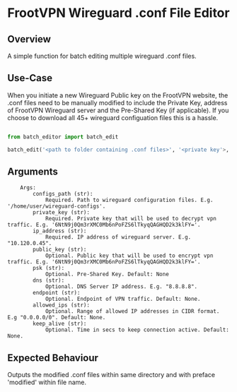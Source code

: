 # FrootVPN Wireguard .conf File Editor


## Overview

A simple function for batch editing multiple wireguard .conf files.

## Use-Case
When you initiate a new Wireguard Public key on the FrootVPN website, the .conf files need to be manually modified to include the Private Key, address of FrootVPN Wireguard server and the Pre-Shared Key (if applicable). If you choose to download all 45+ wireguard configuation files this is a hassle.




```python

from batch_editor import batch_edit

batch_edit('<path to folder containing .conf files>', '<private key'>, <'ip_address'>)

```

## Arguments

```
	Args:
		configs_path (str):
			Required. Path to wireguard configuration files. E.g. '/home/user/wireguard-configs'.
		private_key (str):
			Required. Private key that will be used to decrypt vpn traffic. E.g. '6NtN9j0Qm3rXMC0Mb6nPoFZS6lTkyqQAGHQD2k3klFY='.
		ip_address (str):
			Required. IP address of wireguard server. E.g. "10.120.0.45".
		public_key (str):
			Optional. Public key that will be used to encrypt vpn traffic. E.g. '6NtN9j0Qm3rXMC0Mb6nPoFZS6lTkyqQAGHQD2k3klFY='.
		psk (str):
			Optional. Pre-Shared Key. Default: None
		dns (str):
			Optional. DNS Server IP address. E.g. "8.8.8.8".
        endpoint (str):
			Optional. Endpoint of VPN traffic. Default: None.
        allowed_ips (str):
			Optional. Range of allowed IP addresses in CIDR format. E.g "0.0.0.0/0". Default: None.
        keep_alive (str):
			Optional. Time in secs to keep connection active. Default: None.
```

## Expected Behaviour
Outputs the modified .conf files within same directory and with preface 'modified' within file name.
